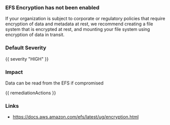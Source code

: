 
### EFS Encryption has not been enabled

If your organization is subject to corporate or regulatory policies that require encryption of data and metadata at rest, we recommend creating a file system that is encrypted at rest, and mounting your file system using encryption of data in transit.

### Default Severity
{{ severity "HIGH" }}

### Impact
Data can be read from the EFS if compromised

<!-- DO NOT CHANGE -->
{{ remediationActions }}

### Links
- https://docs.aws.amazon.com/efs/latest/ug/encryption.html
        